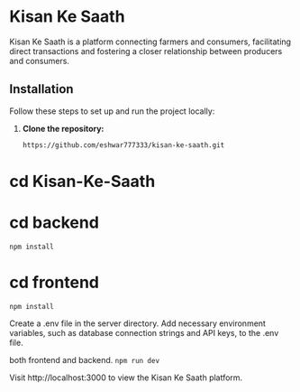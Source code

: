 
# Kisan Ke Saath

Kisan Ke Saath is a platform connecting farmers and consumers, facilitating direct transactions and fostering a closer relationship between producers and consumers.

## Installation

Follow these steps to set up and run the project locally:

1. **Clone the repository:**
   ```bash
   https://github.com/eshwar777333/kisan-ke-saath.git
   
# cd Kisan-Ke-Saath

# cd backend
`npm install`

# cd frontend
`npm install`

Create a .env file in the server directory.
Add necessary environment variables, such as database connection strings and API keys, to the .env file.

both frontend and backend.
`npm run dev`

Visit http://localhost:3000 to view the Kisan Ke Saath platform.

